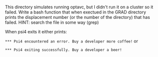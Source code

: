 This directory simulates running optavc, but I didn't run it on a cluster so it failed.
Write a bash function that when exectued in the GRAD directory prints the displacement number
(or the number of the directory) that has failed. HINT: search the file in some way (grep)

When psi4 exits it either prints:

`*** Psi4 encountered an error. Buy a developer more coffee!`
or

`*** Psi4 exiting successfully. Buy a developer a beer!`

